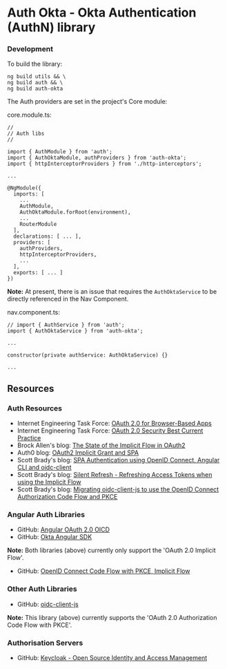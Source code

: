 # Auth Okta - Okta Authentication (AuthN) library

### Development

To build the library:

```
ng build utils && \
ng build auth && \
ng build auth-okta
```

The Auth providers are set in the project's Core module:

core.module.ts:

```
//
// Auth libs
//

import { AuthModule } from 'auth';
import { AuthOktaModule, authProviders } from 'auth-okta';
import { httpInterceptorProviders } from './http-interceptors';

...

@NgModule({
  imports: [
    ...
    AuthModule,
    AuthOktaModule.forRoot(environment),
    ...
    RouterModule
  ],
  declarations: [ ... ],
  providers: [
    authProviders,
    httpInterceptorProviders,
    ...
  ],
  exports: [ ... ]
})
```

**Note:** At present, there is an issue that requires the `AuthOktaService` to be directly referenced in the Nav Component.

nav.component.ts:

```
// import { AuthService } from 'auth';
import { AuthOktaService } from 'auth-okta';

...

constructor(private authService: AuthOktaService) {}

...
```

## Resources 

### Auth Resources
* Internet Engineering Task Force: [OAuth 2.0 for Browser-Based Apps](https://datatracker.ietf.org/doc/draft-ietf-oauth-browser-based-apps/)
* Internet Engineering Task Force: [OAuth 2.0 Security Best Current Practice](https://datatracker.ietf.org/doc/draft-ietf-oauth-security-topics/)
* Brock Allen's blog: [The State of the Implicit Flow in OAuth2](https://brockallen.com/2019/01/03/the-state-of-the-implicit-flow-in-oauth2/)
* Auth0 blog: [OAuth2 Implicit Grant and SPA](https://auth0.com/blog/oauth2-implicit-grant-and-spa/)
* Scott Brady's blog: [SPA Authentication using OpenID Connect, Angular CLI and oidc-client](https://www.scottbrady91.com/Angular/SPA-Authentiction-using-OpenID-Connect-Angular-CLI-and-oidc-client)
* Scott Brady's blog: [Silent Refresh - Refreshing Access Tokens when using the Implicit Flow](https://www.scottbrady91.com/OpenID-Connect/Silent-Refresh-Refreshing-Access-Tokens-when-using-the-Implicit-Flow)
* Scott Brady's blog: [Migrating oidc-client-js to use the OpenID Connect Authorization Code Flow and PKCE](https://www.scottbrady91.com/Angular/Migrating-oidc-client-js-to-use-the-OpenID-Connect-Authorization-Code-Flow-and-PKCE)

### Angular Auth Libraries
* GitHub: [Angular OAuth 2.0 OICD](https://github.com/manfredsteyer/angular-oauth2-oidc)
* GitHub: [Okta Angular SDK](https://github.com/okta/okta-oidc-js/tree/master/packages/okta-angular)

**Note:** Both libraries (above) currently only support the 'OAuth 2.0 Implicit Flow'.

* GitHub: [OpenID Connect Code Flow with PKCE, Implicit Flow](https://github.com/damienbod/angular-auth-oidc-client)

### Other Auth Libraries
* GitHub: [oidc-client-js](https://github.com/IdentityModel/oidc-client-js)

**Note:** This library (above) currently supports the 'OAuth 2.0 Authorization Code Flow with PKCE'.

### Authorisation Servers
* GitHub: [Keycloak - Open Source Identity and Access Management](https://www.keycloak.org/)
